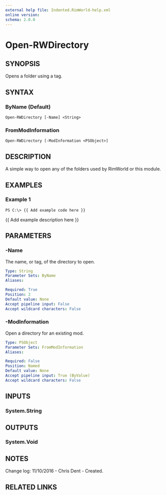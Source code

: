```yaml
---
external help file: Indented.RimWorld-help.xml
online version: 
schema: 2.0.0
---
```


# Open-RWDirectory

## SYNOPSIS
Opens a folder using a tag.

## SYNTAX

### ByName (Default)
```
Open-RWDirectory [-Name] <String>
```

### FromModInformation
```
Open-RWDirectory [-ModInformation <PSObject>]
```

## DESCRIPTION
A simple way to open any of the folders used by RimWorld or this module.

## EXAMPLES

### Example 1
```
PS C:\> {{ Add example code here }}
```

{{ Add example description here }}

## PARAMETERS

### -Name
The name, or tag, of the directory to open.

```yaml
Type: String
Parameter Sets: ByName
Aliases: 

Required: True
Position: 2
Default value: None
Accept pipeline input: False
Accept wildcard characters: False
```

### -ModInformation
Open a directory for an existing mod.

```yaml
Type: PSObject
Parameter Sets: FromModInformation
Aliases: 

Required: False
Position: Named
Default value: None
Accept pipeline input: True (ByValue)
Accept wildcard characters: False
```

## INPUTS

### System.String

## OUTPUTS

### System.Void

## NOTES
Change log:
    11/10/2016 - Chris Dent - Created.

## RELATED LINKS

